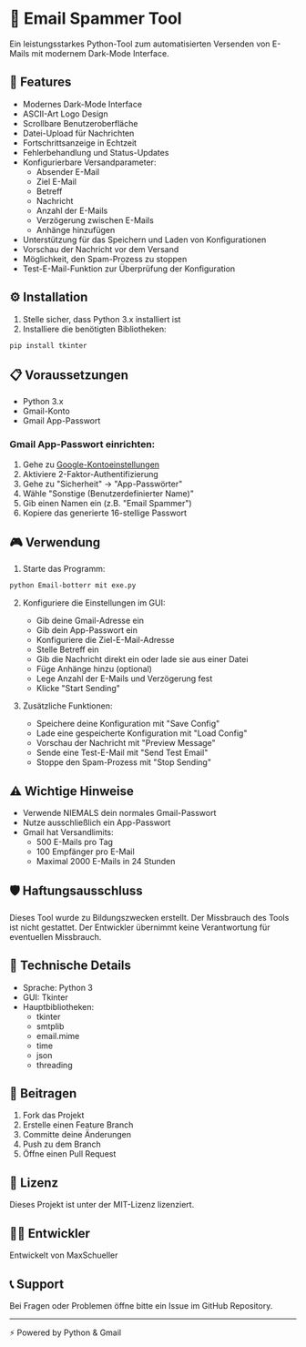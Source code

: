 # 📧 Email Spammer Tool

Ein leistungsstarkes Python-Tool zum automatisierten Versenden von E-Mails mit modernem Dark-Mode Interface.

## 🚀 Features

- Modernes Dark-Mode Interface
- ASCII-Art Logo Design
- Scrollbare Benutzeroberfläche
- Datei-Upload für Nachrichten
- Fortschrittsanzeige in Echtzeit
- Fehlerbehandlung und Status-Updates
- Konfigurierbare Versandparameter:
  - Absender E-Mail
  - Ziel E-Mail
  - Betreff
  - Nachricht
  - Anzahl der E-Mails
  - Verzögerung zwischen E-Mails
  - Anhänge hinzufügen
- Unterstützung für das Speichern und Laden von Konfigurationen
- Vorschau der Nachricht vor dem Versand
- Möglichkeit, den Spam-Prozess zu stoppen
- Test-E-Mail-Funktion zur Überprüfung der Konfiguration

## ⚙️ Installation

1. Stelle sicher, dass Python 3.x installiert ist
2. Installiere die benötigten Bibliotheken:
```bash
pip install tkinter
```

## 📋 Voraussetzungen

- Python 3.x
- Gmail-Konto
- Gmail App-Passwort

### Gmail App-Passwort einrichten:

1. Gehe zu [Google-Kontoeinstellungen](https://myaccount.google.com/)
2. Aktiviere 2-Faktor-Authentifizierung
3. Gehe zu "Sicherheit" → "App-Passwörter"
4. Wähle "Sonstige (Benutzerdefinierter Name)"
5. Gib einen Namen ein (z.B. "Email Spammer")
6. Kopiere das generierte 16-stellige Passwort

## 🎮 Verwendung

1. Starte das Programm:
```bash
python Email-botterr mit exe.py
```

2. Konfiguriere die Einstellungen im GUI:
   - Gib deine Gmail-Adresse ein
   - Gib dein App-Passwort ein
   - Konfiguriere die Ziel-E-Mail-Adresse
   - Stelle Betreff ein
   - Gib die Nachricht direkt ein oder lade sie aus einer Datei
   - Füge Anhänge hinzu (optional)
   - Lege Anzahl der E-Mails und Verzögerung fest
   - Klicke "Start Sending"

3. Zusätzliche Funktionen:
   - Speichere deine Konfiguration mit "Save Config"
   - Lade eine gespeicherte Konfiguration mit "Load Config"
   - Vorschau der Nachricht mit "Preview Message"
   - Sende eine Test-E-Mail mit "Send Test Email"
   - Stoppe den Spam-Prozess mit "Stop Sending"

## ⚠️ Wichtige Hinweise

- Verwende NIEMALS dein normales Gmail-Passwort
- Nutze ausschließlich ein App-Passwort
- Gmail hat Versandlimits:
  - 500 E-Mails pro Tag
  - 100 Empfänger pro E-Mail
  - Maximal 2000 E-Mails in 24 Stunden

## 🛡️ Haftungsausschluss

Dieses Tool wurde zu Bildungszwecken erstellt. Der Missbrauch des Tools ist nicht gestattet. Der Entwickler übernimmt keine Verantwortung für eventuellen Missbrauch.

## 🔧 Technische Details

- Sprache: Python 3
- GUI: Tkinter
- Hauptbibliotheken:
  - tkinter
  - smtplib
  - email.mime
  - time
  - json
  - threading

## 🤝 Beitragen

1. Fork das Projekt
2. Erstelle einen Feature Branch
3. Committe deine Änderungen
4. Push zu dem Branch
5. Öffne einen Pull Request

## 📝 Lizenz

Dieses Projekt ist unter der MIT-Lizenz lizenziert.

## 👨‍💻 Entwickler

Entwickelt von MaxSchueller

## 📞 Support

Bei Fragen oder Problemen öffne bitte ein Issue im GitHub Repository.

---
⚡ Powered by Python & Gmail
